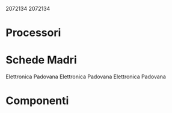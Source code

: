 2072134
2072134
# Processori
# Schede Madri
Elettronica Padovana
Elettronica Padovana
Elettronica Padovana
# Componenti
